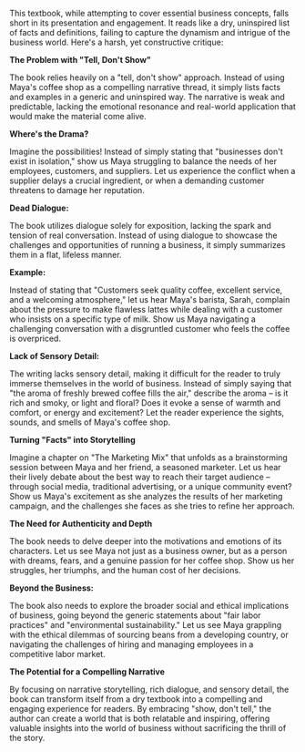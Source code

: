 This textbook, while attempting to cover essential business concepts, falls short in its presentation and engagement. It reads like a dry, uninspired list of facts and definitions, failing to capture the dynamism and intrigue of the business world. Here's a harsh, yet constructive critique:

**The Problem with "Tell, Don't Show"**

The book relies heavily on a "tell, don't show" approach. Instead of using Maya's coffee shop as a compelling narrative thread, it simply lists facts and examples in a generic and uninspired way.  The narrative is weak and predictable, lacking the emotional resonance and real-world application that would make the material come alive.

**Where's the Drama?**

Imagine the possibilities!  Instead of simply stating that "businesses don't exist in isolation," show us Maya struggling to balance the needs of her employees, customers, and suppliers. Let us experience the conflict when a supplier delays a crucial ingredient, or when a demanding customer threatens to damage her reputation.  

**Dead Dialogue:**

The book utilizes dialogue solely for exposition, lacking the spark and tension of real conversation.  Instead of using dialogue to showcase the challenges and opportunities of running a business, it simply summarizes them in a flat, lifeless manner.  

**Example:**

Instead of stating that "Customers seek quality coffee, excellent service, and a welcoming atmosphere," let us hear Maya's barista, Sarah, complain about the pressure to make flawless lattes while dealing with a customer who insists on a specific type of milk.  Show us Maya navigating a challenging conversation with a disgruntled customer who feels the coffee is overpriced. 

**Lack of Sensory Detail:**

The writing lacks sensory detail, making it difficult for the reader to truly immerse themselves in the world of business. Instead of simply saying that "the aroma of freshly brewed coffee fills the air," describe the aroma – is it rich and smoky, or light and floral? Does it evoke a sense of warmth and comfort, or energy and excitement?  Let the reader experience the sights, sounds, and smells of Maya's coffee shop. 

**Turning "Facts" into Storytelling**

Imagine a chapter on "The Marketing Mix" that unfolds as a brainstorming session between Maya and her friend, a seasoned marketer.  Let us hear their lively debate about the best way to reach their target audience – through social media, traditional advertising, or a unique community event?  Show us Maya's excitement as she analyzes the results of her marketing campaign, and the challenges she faces as she tries to refine her approach. 

**The Need for Authenticity and Depth**

The book needs to delve deeper into the motivations and emotions of its characters.  Let us see Maya not just as a business owner, but as a person with dreams, fears, and a genuine passion for her coffee shop.  Show us her struggles, her triumphs, and the human cost of her decisions.  

**Beyond the Business:**

The book also needs to explore the broader social and ethical implications of business, going beyond the generic statements about "fair labor practices" and "environmental sustainability."  Let us see Maya grappling with the ethical dilemmas of sourcing beans from a developing country, or navigating the challenges of hiring and managing employees in a competitive labor market. 

**The Potential for a Compelling Narrative**

By focusing on narrative storytelling, rich dialogue, and sensory detail, the book can transform itself from a dry textbook into a compelling and engaging experience for readers.  By embracing "show, don't tell," the author can create a world that is both relatable and inspiring, offering valuable insights into the world of business without sacrificing the thrill of the story. 
